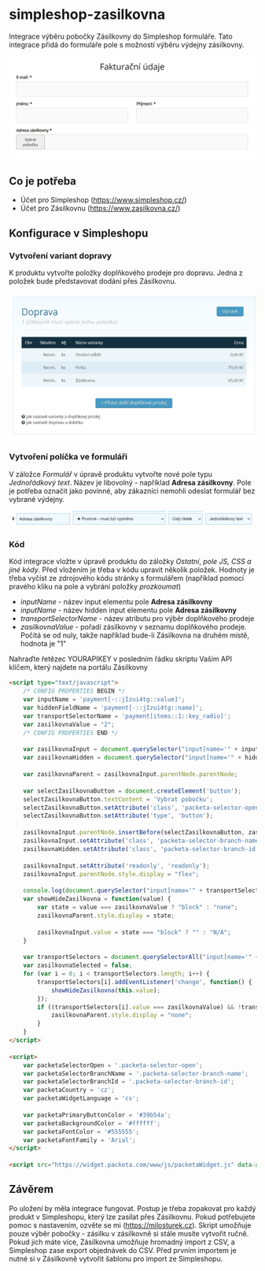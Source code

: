 # simpleshop-zasilkovna

Integrace výběru pobočky Zásilkovny do Simpleshop formuláře. Tato integrace přidá do formuláře pole s možností výběru výdejny zásilkovny.

![Ukázka](https://github.com/MiliusCZ/simpleshop-zasilkovna/blob/main/ukazka.png?raw=true)

## Co je potřeba

- Účet pro Simpleshop (https://www.simpleshop.cz/)
- Účet pro Zásilkovnu (https://www.zasilkovna.cz/)

## Konfigurace v Simpleshopu

### Vytvoření variant dopravy

K produktu vytvořte položky doplňkového prodeje pro dopravu. Jedna z položek bude představovat dodání přes Zásilkovnu. 

![Ukázka nastavení doplňkového prodeje](https://github.com/MiliusCZ/simpleshop-zasilkovna/blob/main/doplnkovy%20prodej.png?raw=true)

### Vytvoření políčka ve formuláři

V záložce *Formulář* v úpravě produktu vytvořte nové pole typu *Jednořádkový text*. Název je libovolný - například **Adresa zásilkovny**. Pole je potřeba označit jako povinné, aby zákazníci nemohli odeslat formulář bez vybrané výdejny.

![Vlastní pole formuláře](https://github.com/MiliusCZ/simpleshop-zasilkovna/blob/main/vlastn%C3%AD%20pole.png?raw=true)

### Kód

Kód integrace vložte v úpravě produktu do záložky *Ostatní*, *pole JS, CSS a jiné kódy*. Před vložením je třeba v kódu upravit několik položek.
Hodnoty je třeba vyčíst ze zdrojového kódu stránky s formulářem (například pomocí pravého kliku na pole a vybrání položky *prozkoumat*)

- *inputName* - název input elementu pole **Adresa zásilkovny** 
- *inputName* - název hidden input elementu pole **Adresa zásilkovny** 
- *transportSelectorName* - název atributu pro výběr doplňkového prodeje 
- *zasilkovnaValue* - pořadí zásilkovny v seznamu doplňkového prodeje. Počítá se od nuly, takže například bude-li Zásilkovna na druhém místě, hodnota je "1"

Nahraďte řetězec YOURAPIKEY v posledním řádku skriptu Vaším API klíčem, který najdete na portálu Zásilkovny

```html
<script type="text/javascript">
    /* CONFIG PROPERTIES BEGIN */
    var inputName = 'payment[-::jIzui4tg::value]';
    var hiddenFieldName = 'payment[-::jIzui4tg::name]';
    var transportSelectorName = 'payment[items::1::key_radio]';
    var zasilkovnaValue = "2";
    /* CONFIG PROPERTIES END */

    var zasilkovnaInput = document.querySelector("input[name='" + inputName + "']");
    var zasilkovnaHidden = document.querySelector("input[name='" + hiddenFieldName + "']");

    var zasilkovnaParent = zasilkovnaInput.parentNode.parentNode;

    var selectZasilkovnaButton = document.createElement('button');
    selectZasilkovnaButton.textContent = 'Vybrat pobočku';
    selectZasilkovnaButton.setAttribute('class', 'packeta-selector-open');
    selectZasilkovnaButton.setAttribute('type', 'button');

    zasilkovnaInput.parentNode.insertBefore(selectZasilkovnaButton, zasilkovnaInput);
    zasilkovnaInput.setAttribute('class', 'packeta-selector-branch-name');
    zasilkovnaHidden.setAttribute('class', 'packeta-selector-branch-id');

    zasilkovnaInput.setAttribute('readonly', 'readonly');
    zasilkovnaInput.parentNode.style.display = "flex";

    console.log(document.querySelector("input[name='" + transportSelectorName + "']").value);
    var showHideZasilkovna = function(value) {
        var state = value === zasilkovnaValue ? "block" : "none";
        zasilkovnaParent.style.display = state;

        zasilkovnaInput.value = state === "block" ? "" : "N/A";
    }

    var transportSelectors = document.querySelectorAll("input[name='" + transportSelectorName + "']");
    var zasilkovnaSelected = false;
    for (var i = 0; i < transportSelectors.length; i++) {
        transportSelectors[i].addEventListener('change', function() {
            showHideZasilkovna(this.value);
        });
        if ((transportSelectors[i].value === zasilkovnaValue) && !transportSelectors[i].checked) {
            zasilkovnaParent.style.display = "none";
        }
    }
</script>

<script>
    var packetaSelectorOpen = '.packeta-selector-open';
    var packetaSelectorBranchName = '.packeta-selector-branch-name';
    var packetaSelectorBranchId = '.packeta-selector-branch-id';
    var packetaCountry = 'cz';
    var packetaWidgetLanguage = 'cs';

    var packetaPrimaryButtonColor = '#39b54a';
    var packetaBackgroundColor = '#ffffff';
    var packetaFontColor = '#555555';
    var packetaFontFamily = 'Arial';
</script>

<script src="https://widget.packeta.com/www/js/packetaWidget.js" data-api-key="YOURAPIKEY"></script>
```

## Závěrem

Po uložení by měla integrace fungovat. Postup je třeba zopakovat pro každý produkt v Simpleshopu, který lze zasílat přes Zásilkovnu. Pokud potřebujete pomoc s nastavením, ozvěte se mi (https://milosturek.cz).
Skript umožňuje pouze výběr pobočky - zásilku v zásilkovně si stále musíte vytvořit ručně. Pokud jich máte více, Zásilkovna umožňuje hromadný import z CSV, a Simpleshop zase export objednávek do CSV. Před prvním importem je nutné si v Zásilkovně vytvořit šablonu pro import ze Simpleshopu.
